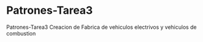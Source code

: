 # Patrones-Tarea3
Patrones-Tarea3
Creacion de Fabrica de vehiculos electrivos y vehiculos de combustion


